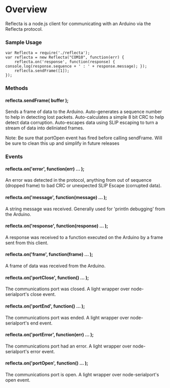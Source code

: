 Overview
========

Reflecta is a node.js client for communicating with an Arduino via the Reflecta protocol.

### Sample Usage

    var Reflecta = require('./reflecta');
    var reflecta = new Reflecta("COM10", function(err) {
        reflecta.on('response', function(response) { console.log(response.sequence + ' : ' + response.message); });
        reflecta.sendFrame([1]);
    });

### Methods

#### reflecta.sendFrame( buffer );

Sends a frame of data to the Arduino.  Auto-generates a sequence number to help in detecting lost packets.
Auto-calculates a simple 8 bit CRC to help detect data corruption.  Auto-escapes data using SLIP escaping to 
turn a stream of data into deliniated frames.

Note:  Be sure that portOpen event has fired before calling sendFrame.  Will be sure to clean this up and
simplify in future releases

### Events

#### reflecta.on('error', function(err) ... );

An error was detected in the protocol, anything from out of sequence (dropped frame) to bad CRC or
unexpected SLIP Escape (corrupted data).

#### reflecta.on('message', function(message) ... );

A string message was received.  Generally used for 'println debugging' from the Arduino.

#### reflecta.on('response', function(response) ... );

A response was received to a function executed on the Arduino by a frame sent from this client.

#### reflecta.on('frame', function(frame) ... );

A frame of data was received from the Arduino.

#### reflecta.on('portClose', function() ... );

The communications port was closed.  A light wrapper over node-serialport's close event.

#### reflecta.on('portEnd', function() ... );

The communications port was ended.  A light wrapper over node-serialport's end event.

#### reflecta.on('portError', function(err) ... );

The communications port had an error.  A light wrapper over node-serialport's error event.

#### reflecta.on('portOpen', function() ... );

The communications port is open.  A light wrapper over node-serialport's open event.